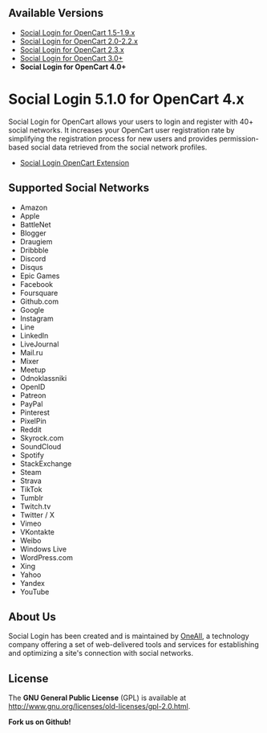 ## Available Versions
* [Social Login for OpenCart 1.5-1.9.x](https://github.com/oneall/social-login-opencart/tree/opencart/1.5-1.9.x)
* [Social Login for OpenCart 2.0-2.2.x](https://github.com/oneall/social-login-opencart/tree/opencart/2.0-2.2.x)
* [Social Login for OpenCart 2.3.x](https://github.com/oneall/social-login-opencart/tree/opencart/2.3.x)
* [Social Login for OpenCart 3.0+](https://github.com/oneall/social-login-opencart/tree/opencart/3.0%2B)
* **Social Login for OpenCart 4.0+**


# Social Login 5.1.0 for OpenCart 4.x

Social Login for OpenCart allows your users to login and register with 40+ social networks. 
It increases your OpenCart user registration rate by simplifying the registration process for 
new users and provides permission-based social data retrieved from the social network profiles.


[//]: # (* [Social Login Installation Guide]&#40;http://docs.oneall.com/plugins/guide/social-login-opencart/4/&#41;)
* [Social Login OpenCart Extension](https://www.opencart.com/index.php?route=marketplace/extension/info&extension_id=24825)


## Supported Social Networks
* Amazon
* Apple
* BattleNet
* Blogger
* Draugiem
* Dribbble
* Discord
* Disqus
* Epic Games
* Facebook
* Foursquare
* Github.com
* Google
* Instagram
* Line
* LinkedIn
* LiveJournal
* Mail.ru
* Mixer
* Meetup
* Odnoklassniki
* OpenID
* Patreon
* PayPal
* Pinterest
* PixelPin
* Reddit
* Skyrock.com		
* SoundCloud		
* Spotify		
* StackExchange
* Steam
* Strava
* TikTok
* Tumblr
* Twitch.tv
* Twitter / X
* Vimeo
* VKontakte
* Weibo
* Windows Live
* WordPress.com
* Xing
* Yahoo
* Yandex
* YouTube


## About Us
Social Login has been created and is maintained by [OneAll](https://www.oneall.com/), a technology company offering a set of 
web-delivered tools and services for establishing and optimizing a site's connection with social networks.


## License
The **GNU General Public License** (GPL) is available at http://www.gnu.org/licenses/old-licenses/gpl-2.0.html.



**Fork us on Github!**

